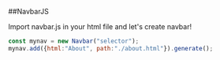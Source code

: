 ##NavbarJS

Import navbar.js in your html file and let's create navbar!

```js
const mynav = new Navbar("selector");
mynav.add({html:"About", path:"./about.html"}).generate();
```
